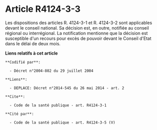 # Article R4124-3-3

Les dispositions des articles R. 4124-3-1 et R. 4124-3-2 sont applicables devant le conseil national. Sa décision est, en
outre, notifiée au conseil régional ou interrégional. La notification mentionne que la décision est susceptible d'un recours
pour excès de pouvoir devant le Conseil d'Etat dans le délai de deux mois.

**Liens relatifs à cet article**

	**Codifié par**:

	  - Décret n°2004-802 du 29 juillet 2004

	**Liens**:

	  - DEPLACE: Décret n°2014-545 du 26 mai 2014 - art. 2

	**Cite**:

	  - Code de la santé publique - art. R4124-3-1

	**Cité par**:

	  - Code de la santé publique - art. R4124-3-5 (V)
